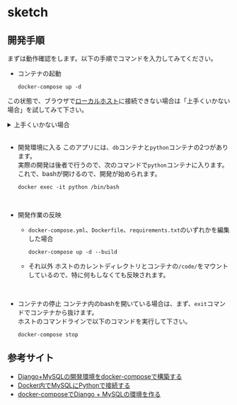 # sketch

## 開発手順

まずは動作確認をします。以下の手順でコマンドを入力してみてください。  
* コンテナの起動

    ```
    docker-compose up -d
    ```

この状態で、ブラウザで[ローカルホスト](http://localhost:8000)に接続できない場合は「上手くいかない場合」を試してみて下さい。


<details>
 <summary>上手くいかない場合</summary>
  <div>

   `db`の起動が遅くて`python`コンテナが停止してしまっている可能性があります。試しに、次のコマンドを入力してみて下さい。

   ```
   docker restart python
   ```

   恐らくこれで[ローカルホスト](http://localhost:8000)に接続できると思います。  
   それでも解決しない場合には、管理者にご連絡下さい。

  </div>
</details>

<br>

* 開発環境に入る
このアプリには、`db`コンテナと`python`コンテナの2つがあります。  
実際の開発は後者で行うので、次のコマンドで`python`コンテナに入ります。  
これで、bashが開けるので、開発が始められます。

    ```
    docker exec -it python /bin/bash
    ```

<br>

* 開発作業の反映
    * `docker-compose.yml`、`Dockerfile`、`requirements.txt`のいずれかを編集した場合

        ```
        docker-compose up -d --build
        ```
    
    * それ以外
        ホストのカレントディレクトリとコンテナの`/code/`をマウントしているので、特に何もしなくても反映されます。  

<br>

* コンテナの停止
コンテナ内のbashを開いている場合は、まず、`exit`コマンドでコンテナから抜けます。  
ホストのコマンドラインで以下のコマンドを実行して下さい。

    ```
    docker-compose stop
    ```

## 参考サイト
* [Django+MySQLの開発環境をdocker-composeで構築する](https://qiita.com/bakupen/items/f23ce3d2325b4491a2dd)
* [Docker内でMySQLにPythonで接続する](https://qiita.com/kenjiSpecial@github/items/63d682274ad993d69c10)
* [docker-composeでDjango + MySQLの環境を作る](https://medium.com/@hokan_dev/docker-compose%E3%81%A7django-mysql%E3%81%AE%E7%92%B0%E5%A2%83%E3%82%92%E4%BD%9C%E3%82%8B-bd99cef7df0c)